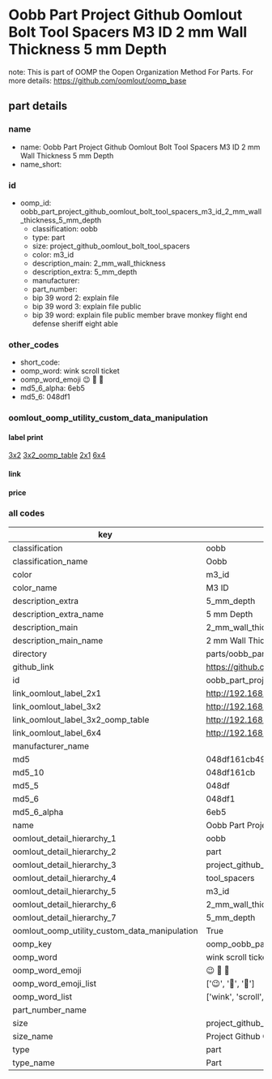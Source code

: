 # Oobb Part Project Github Oomlout Bolt Tool Spacers M3 ID 2 mm Wall Thickness 5 mm Depth  

note: This is part of OOMP the Oopen Organization Method For Parts. For more details: https://github.com/oomlout/oomp_base

##  part details
  







### name
* name: Oobb Part Project Github Oomlout Bolt Tool Spacers M3 ID 2 mm Wall Thickness 5 mm Depth
* name_short: 
### id
* oomp_id: oobb_part_project_github_oomlout_bolt_tool_spacers_m3_id_2_mm_wall_thickness_5_mm_depth
  * classification: oobb
  * type: part
  * size: project_github_oomlout_bolt_tool_spacers
  * color: m3_id
  * description_main: 2_mm_wall_thickness
  * description_extra: 5_mm_depth
  * manufacturer: 
  * part_number: 
  * bip 39 word 2: explain file
  * bip 39 word 3: explain file public
  * bip 39 word: explain file public member brave monkey flight end defense sheriff eight able

### other_codes
* short_code: 
* oomp_word: wink scroll ticket
* oomp_word_emoji :wink: :scroll: :ticket:
* md5_6_alpha: 6eb5
* md5_6: 048df1






### oomlout_oomp_utility_custom_data_manipulation
#### label print
[3x2](http://192.168.1.245:1112/?label=oomp%206eb5)
[3x2_oomp_table](http://192.168.1.108:1112/?label=oomp%206eb5)
[2x1](http://192.168.1.242:1112/?label=oomp%206eb5)
[6x4](http://192.168.1.55:1112/?label=oomp%206eb5)    

#### link

                              

#### price







### all codes 
| key | value |  
| --- | --- |  
| classification | oobb |  
| classification_name | Oobb |  
| color | m3_id |  
| color_name | M3 ID |  
| description_extra | 5_mm_depth |  
| description_extra_name | 5 mm Depth |  
| description_main | 2_mm_wall_thickness |  
| description_main_name | 2 mm Wall Thickness |  
| directory | parts/oobb_part_project_github_oomlout_bolt_tool_spacers_m3_id_2_mm_wall_thickness_5_mm_depth |  
| github_link | https://github.com/oomlout/oomlout_oomp_part_src/tree/main/parts/oobb_part_project_github_oomlout_bolt_tool_spacers_m3_id_2_mm_wall_thickness_5_mm_depth |  
| id | oobb_part_project_github_oomlout_bolt_tool_spacers_m3_id_2_mm_wall_thickness_5_mm_depth |  
| link_oomlout_label_2x1 | http://192.168.1.242:1112/?label=oomp%206eb5 |  
| link_oomlout_label_3x2 | http://192.168.1.245:1112/?label=oomp%206eb5 |  
| link_oomlout_label_3x2_oomp_table | http://192.168.1.108:1112/?label=oomp%206eb5 |  
| link_oomlout_label_6x4 | http://192.168.1.55:1112/?label=oomp%206eb5 |  
| manufacturer_name |  |  
| md5 | 048df161cb498b1e3c8da8ad5a158a84 |  
| md5_10 | 048df161cb |  
| md5_5 | 048df |  
| md5_6 | 048df1 |  
| md5_6_alpha | 6eb5 |  
| name | Oobb Part Project Github Oomlout Bolt Tool Spacers M3 ID 2 mm Wall Thickness 5 mm Depth |  
| oomlout_detail_hierarchy_1 | oobb |  
| oomlout_detail_hierarchy_2 | part |  
| oomlout_detail_hierarchy_3 | project_github_bolt |  
| oomlout_detail_hierarchy_4 | tool_spacers |  
| oomlout_detail_hierarchy_5 | m3_id |  
| oomlout_detail_hierarchy_6 | 2_mm_wall_thickness |  
| oomlout_detail_hierarchy_7 | 5_mm_depth |  
| oomlout_oomp_utility_custom_data_manipulation | True |  
| oomp_key | oomp_oobb_part_project_github_oomlout_bolt_tool_spacers_m3_id_2_mm_wall_thickness_5_mm_depth |  
| oomp_word | wink scroll ticket |  
| oomp_word_emoji | :wink: :scroll: :ticket: |  
| oomp_word_emoji_list | [':wink:', ':scroll:', ':ticket:'] |  
| oomp_word_list | ['wink', 'scroll', 'ticket'] |  
| part_number_name |  |  
| size | project_github_oomlout_bolt_tool_spacers |  
| size_name | Project Github Oomlout Bolt Tool Spacers |  
| type | part |  
| type_name | Part |  
